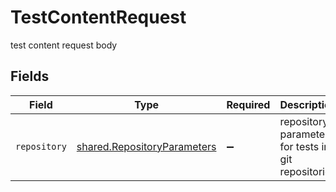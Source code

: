 # TestContentRequest

test content request body


## Fields

| Field                                                                             | Type                                                                              | Required                                                                          | Description                                                                       |
| --------------------------------------------------------------------------------- | --------------------------------------------------------------------------------- | --------------------------------------------------------------------------------- | --------------------------------------------------------------------------------- |
| `repository`                                                                      | [shared.RepositoryParameters](../../../sdk/models/shared/repositoryparameters.md) | :heavy_minus_sign:                                                                | repository parameters for tests in git repositories                               |